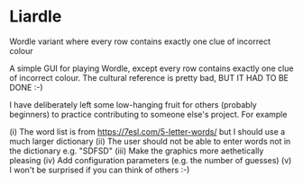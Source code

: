 # Liardle
Wordle variant where every row contains exactly one clue of incorrect colour

A simple GUI for playing Wordle, except every row contains exactly one clue of incorrect colour.
The cultural reference is pretty bad, BUT IT HAD TO BE DONE :-)

I have deliberately left some low-hanging fruit for others (probably beginners) to practice contributing to someone else's project. For example

(i) The word list is from https://7esl.com/5-letter-words/ but I should use a much larger dictionary
(ii) The user should not be able to enter words not in the dictionary e.g. "SDFSD"
(iii) Make the graphics more aethetically pleasing
(iv) Add configuration parameters (e.g. the number of guesses)
(v) I won't be surprised if you can think of others :-)
